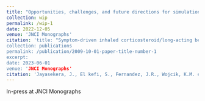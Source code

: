 ```yaml
---
title: "Opportunities, challenges, and future directions for simulation modeling the effects of structural racism on cancer mortality in the U.S.: A scoping review"
collection: wip
permalink: /wip-1
date: 2022-12-05
venue: 'JNCI Monographs'
citation: 'title: "Symptom-driven inhaled corticosteroid/long-acting beta-agonist therapy for adult patients with asthma who are non-adherent to daily maintenance inhalers: a study protocol for a pragmatic randomized controlled trial"
collection: publications
permalink: /publication/2009-10-01-paper-title-number-1
excerpt:
date: 2023-06-01
venue: 'JNCI Monographs'
citation: 'Jayasekera, J., El kefi, S., Fernandez, J.R., Wojcik, K.M. et al. Opportunities, challenges, and future directions for simulation modeling the effects of structural racism on cancer mortality in the U.S.: A scoping review. JNCI Monographs (2023). In press.'
---
```

In-press at JNCI Monographs

